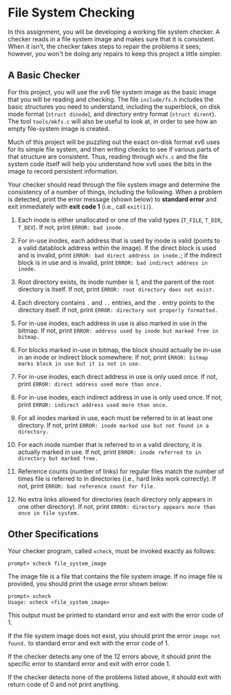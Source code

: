 
# File System Checking

In this assignment, you will be developing a working file system checker. A
checker reads in a file system image and makes sure that it is
consistent. When it isn't, the checker takes steps to repair the problems it
sees; however, you won't be doing any repairs to keep this project a little
simpler.

## A Basic Checker

For this project, you will use the xv6 file system image as the basic image
that you will be reading and checking. The file `include/fs.h` includes the
basic structures you need to understand, including the superblock, on disk
inode format (`struct dinode`), and directory entry format (`struct
dirent`). The tool `tools/mkfs.c` will also be useful to look at, in order to
see how an empty file-system image is created.

Much of this project will be puzzling out the exact on-disk format xv6 uses
for its simple file system, and then writing checks to see if various parts of
that structure are consistent. Thus, reading through `mkfs.c` and the file
system code itself will help you understand how xv6 uses the bits in the image
to record persistent information.

Your checker should read through the file system image and determine the
consistency of a number of things, including the following. When a problem is
detected, print the error message (shown below) to **standard error** and
exit immediately with **exit code 1** (i.e., call `exit(1)`). 

1. Each inode is either unallocated or one of the valid types (`T_FILE`, `T_DIR`,
`T_DEV`). If not, print `ERROR: bad inode.`

1. For in-use inodes, each address that is used by inode is valid (points to a
valid datablock address within the image). If the direct block is used and is
invalid, print `ERROR: bad direct address in inode.`; if the indirect block is
in use and is invalid, print `ERROR: bad indirect address in inode.`

1. Root directory exists, its inode number is 1, and the parent of the root
directory is itself. If not, print `ERROR: root directory does not exist.`

1. Each directory contains `.` and `..` entries, and the `.` entry points to the
directory itself. If not, print `ERROR: directory not properly formatted.`

1. For in-use inodes, each address in use is also marked in use in the
  bitmap. If not, print `ERROR: address used by inode but marked free in bitmap.`

1. For blocks marked in-use in bitmap, the block should actually be in-use in
an inode or indirect block somewhere. If not, print `ERROR: bitmap marks block in use but it is not in use.`

1. For in-use inodes, each direct address in use is only used once. If not,
  print `ERROR: direct address used more than once.`

1. For in-use inodes, each indirect address in use is only used once. If not,
  print `ERROR: indirect address used more than once.`

1. For all inodes marked in use, each must be referred to in at least one directory. 
  If not, print `ERROR: inode marked use but not found in a directory.`

1. For each inode number that is referred to in a valid directory, it is actually
  marked in use. If not, print `ERROR: inode referred to in directory but marked free.`

1. Reference counts (number of links) for regular files match the number of times
  file is referred to in directories (i.e., hard links work correctly). 
  If not, print `ERROR: bad reference count for file.`

1. No extra links allowed for directories (each directory only appears in one
  other directory). If not, print `ERROR: directory appears more than once in file system.`


## Other Specifications

Your checker program, called `xcheck`, must be invoked exactly as follows:

```
prompt> xcheck file_system_image
```

The image file is a file that contains the file system image. If no image file
is provided, you should print the usage error shown below:
```
prompt> xcheck 
Usage: xcheck <file_system_image> 
```
This output must be printed to standard error and exit with the error code of 1. 

If the file system image does not exist, you should print the error `image not
found.` to standard error and exit with the error code of 1. 

If the checker detects any one of the 12 errors above, it should print the
specific error to standard error and exit with error code 1.

If the checker detects none of the problems listed above, it should exit with
return code of 0 and not print anything. 
